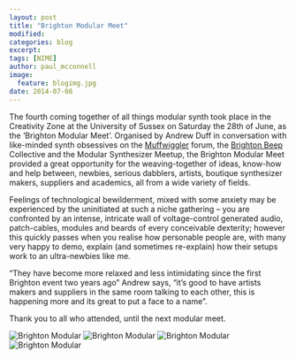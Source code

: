 ```yaml
---
layout: post
title: "Brighton Modular Meet"
modified:
categories: blog
excerpt:
tags: [NIME]
author: paul_mcconnell
image:
  feature: blogimg.jpg
date: 2014-07-08
---
```


The fourth coming together of all things modular synth took place in the Creativity Zone at the University of Sussex on Saturday the 28th of June, as the ‘Brighton Modular Meet’. Organised by Andrew Duff in conversation with like-minded synth obsessives on the [Muffwiggler](http://www.muffwiggler.com/forum/) forum, the [Brighton Beep](https://www.facebook.com/brighton.beep) Collective and the Modular Synthesizer Meetup, the Brighton Modular Meet provided a great opportunity for the weaving-together of ideas, know-how and help between, newbies, serious dabblers, artists, boutique synthesizer makers, suppliers and academics, all from a wide variety of fields.

Feelings of technological bewilderment, mixed with some anxiety may be experienced by the uninitiated at such a niche gathering – you are confronted by an intense, intricate wall of voltage-control generated audio, patch-cables, modules and beards of every conceivable dexterity; however this quickly passes when you realise how personable people are, with many very happy to demo, explain (and sometimes re-explain) how their setups work to an ultra-newbies like me.

“They have become more relaxed and less intimidating since the first Brighton event two years ago” Andrew says, “it’s good to have artists makers and suppliers in the same room talking to each other, this is happening more and its great to put a face to a name”.

Thank you to all who attended, until the next modular meet.

![Brighton Modular]( {{site.url}}/images/mod-meet2.png)
![Brighton Modular]( {{site.url}}/images/mod-meet3.png)
![Brighton Modular]( {{site.url}}/images/mod-meet4.png)
![Brighton Modular]( {{site.url}}/images/mod-meet1.png)
